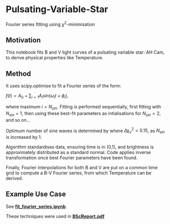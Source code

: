 # Pulsating-Variable-Star
Fourier series fitting using $\chi^2$-minimisation

## Motivation

This notebook fits B and V light curves of a pulsating variable star: AH Cam, to derive physical properties like Temperature.

## Method

It uses scipy.optimise to fit a Fourier series of the form:

$f(t) = A_0 + \sum_{i=1} A_i sin(\omega_i t + \phi_i)$,

where maximum $i=N_{sin}$. Fitting is performed sequentially, first fitting with $N_{sin}=1$, then using these best-fit parameters as intialisations for $N_{sin}=2$, and so on... 

Optimum number of sine waves is determined by where $\Delta \chi^2_{\nu}<0.15$, as $N_{sin}$ is increased by 1.

Algorithm standardises data, ensuring time is in (0,1), and brightness is approximately distributed as a standard normal. Code applies inverse transformation once best Fourier parameters have been found.

Finally, Fourier interpolations for both B and V are put on a common time grid to compute a B-V Fourier series, from which Temperature can be derived.

## Example Use Case

See [**fit_fourier_series.ipynb**](https://github.com/sam-m-ward/Pulsating-Variable-Star/blob/main/fit_fourier_series.ipynb).

These techniques were used in [**BScReport.pdf**](https://github.com/sam-m-ward/Analysis_Reports/blob/main/BScReport.pdf)
